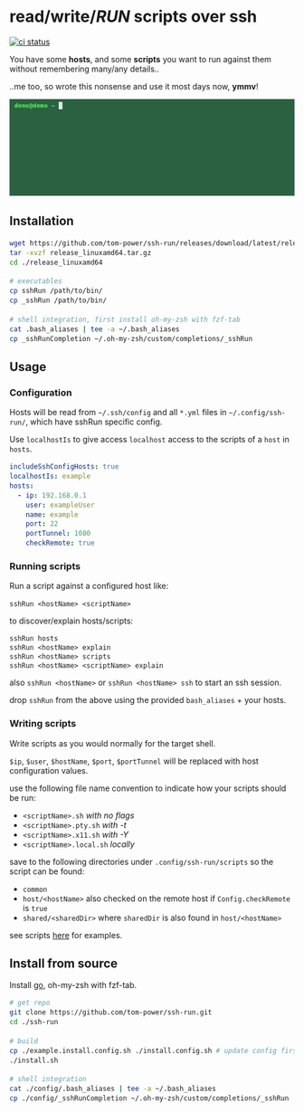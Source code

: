 # read/write/**_RUN_** scripts over ssh 

[![ci status][badge]][workflow]

[workflow]: https://github.com/tom-power/ssh-run/actions/workflows/go.yml
[badge]: https://img.shields.io/github/actions/workflow/status/tom-power/ssh-run/go.yml?style=flat-round&logo=github&label=CI%20status

You have some **hosts**, and some **scripts** you want to run against them without remembering many/any details..

..me too, so wrote this nonsense and use it most days now, **ymmv**!

![demo](https://github.com/tom-power/ssh-run/blob/master/assets/demo.gif)

## Installation

```bash
wget https://github.com/tom-power/ssh-run/releases/download/latest/release_linuxamd64.tar.gz
tar -xvzf release_linuxamd64.tar.gz
cd ./release_linuxamd64

# executables
cp sshRun /path/to/bin/
cp _sshRun /path/to/bin/

# shell integration, first install oh-my-zsh with fzf-tab
cat .bash_aliases | tee -a ~/.bash_aliases
cp _sshRunCompletion ~/.oh-my-zsh/custom/completions/_sshRun
```

## Usage

### Configuration

Hosts will be read from `~/.ssh/config` and all `*.yml` files in `~/.config/ssh-run/`, which have sshRun specific config. 

Use `localhostIs` to give access `localhost` access to the scripts of a `host` in `hosts`.

```yaml
includeSshConfigHosts: true
localhostIs: example
hosts:
  - ip: 192.168.0.1
    user: exampleUser
    name: example
    port: 22
    portTunnel: 1080
    checkRemote: true
```

### Running scripts

Run a script against a configured host like:

`sshRun <hostName> <scriptName>`

to discover/explain hosts/scripts:

```
sshRun hosts
sshRun <hostName> explain
sshRun <hostName> scripts
sshRun <hostName> <scriptName> explain
```

also `sshRun <hostName>` or `sshRun <hostName> ssh` to start an ssh session.

drop `sshRun` from the above using the provided `bash_aliases` + your hosts.

### Writing scripts

Write scripts as you would normally for the target shell.

`$ip`, `$user`, `$hostName`, `$port`, `$portTunnel` will be replaced with host configuration values.

use the following file name convention to indicate how your scripts should be run:

- `<scriptName>.sh` _with no flags_
- `<scriptName>.pty.sh` _with -t_
- `<scriptName>.x11.sh` _with -Y_
- `<scriptName>.local.sh` _locally_

save to the following directories under `.config/ssh-run/scripts` so the script can be found:

- `common`
- `host/<hostName>` also checked on the remote host if `Config.checkRemote` is `true`
- `shared/<sharedDir>` where `sharedDir` is also found in `host/<hostName>`

see scripts [here](https:#github.com/tom-power/ssh-run/tree/master/config/.config/ssh-run/scripts) for examples.

## Install from source

Install [go](https:#golang.org/), oh-my-zsh with fzf-tab.

```bash
# get repo
git clone https://github.com/tom-power/ssh-run.git
cd ./ssh-run

# build
cp ./example.install.config.sh ./install.config.sh # update config first
./install.sh

# shell integration
cat ./config/.bash_aliases | tee -a ~/.bash_aliases
cp ./config/_sshRunCompletion ~/.oh-my-zsh/custom/completions/_sshRun
```
